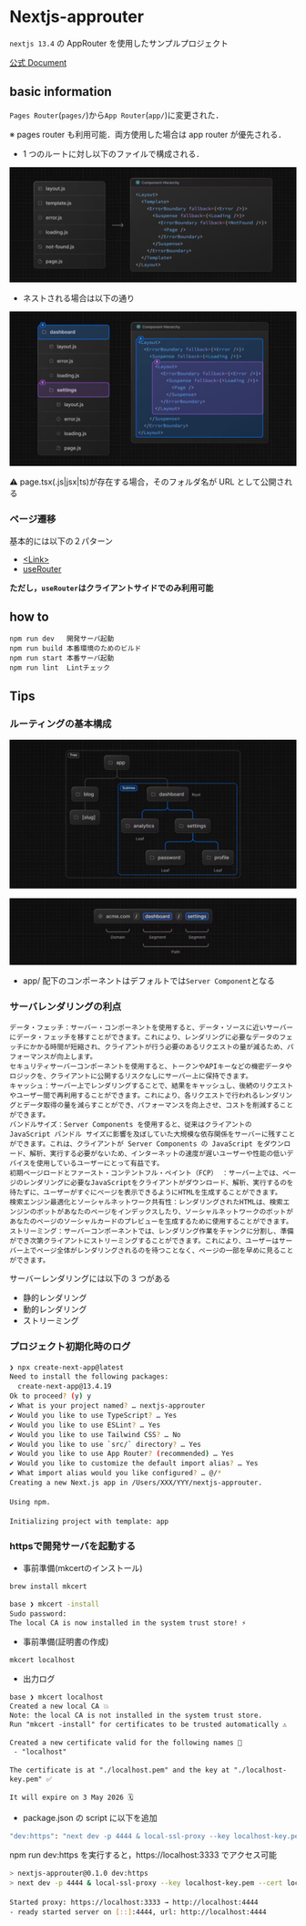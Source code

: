 # Nextjs-approuter

`nextjs 13.4` の AppRouter を使用したサンプルプロジェクト

[公式 Document](https://nextjs.org/docs/app)

## basic information

`Pages Router`(`pages/`)から`App Router`(`app/`)に変更された．

※ pages router も利用可能．両方使用した場合は app router が優先される．

- 1 つのルートに対し以下のファイルで構成される．

![Alt text](images/image-2.png)

- ネストされる場合は以下の通り

![Alt text](images/image-3.png)

:warning: page.tsx(.js|jsx|ts)が存在する場合，そのフォルダ名が URL として公開される

### ページ遷移

基本的には以下の２パターン

- [\<Link\>](https://nextjs.org/docs/app/building-your-application/routing/linking-and-navigating#link-component)
- [useRouter](https://nextjs.org/docs/app/building-your-application/routing/linking-and-navigating#userouter-hook)

**ただし，`useRouter`はクライアントサイドでのみ利用可能**

## how to

```sh
npm run dev   開発サーバ起動
npm run build 本番環境のためのビルド
npm run start 本番サーバ起動
npm run lint  Lintチェック
```

## Tips

### ルーティングの基本構成

![Alt text](images/image.png)

![Alt text](images/image-1.png)

- app/ 配下のコンポーネントはデフォルトでは`Server Component`となる

### サーバレンダリングの利点

```text
データ・フェッチ：サーバー・コンポーネントを使用すると、データ・ソースに近いサーバーにデータ・フェッチを移すことができます。これにより、レンダリングに必要なデータのフェッチにかかる時間が短縮され、クライアントが行う必要のあるリクエストの量が減るため、パフォーマンスが向上します。
セキュリティサーバーコンポーネントを使用すると、トークンやAPIキーなどの機密データやロジックを、クライアントに公開するリスクなしにサーバー上に保持できます。
キャッシュ：サーバー上でレンダリングすることで、結果をキャッシュし、後続のリクエストやユーザー間で再利用することができます。これにより、各リクエストで行われるレンダリングとデータ取得の量を減らすことができ、パフォーマンスを向上させ、コストを削減することができます。
バンドルサイズ：Server Components を使用すると、従来はクライアントの JavaScript バンドル サイズに影響を及ぼしていた大規模な依存関係をサーバーに残すことができます。これは、クライアントが Server Components の JavaScript をダウンロード、解析、実行する必要がないため、インターネットの速度が遅いユーザーや性能の低いデバイスを使用しているユーザーにとって有益です。
初期ページロードとファースト・コンテントフル・ペイント（FCP） ：サーバー上では、ページのレンダリングに必要なJavaScriptをクライアントがダウンロード、解析、実行するのを待たずに、ユーザーがすぐにページを表示できるようにHTMLを生成することができます。
検索エンジン最適化とソーシャルネットワーク共有性：レンダリングされたHTMLは、検索エンジンのボットがあなたのページをインデックスしたり、ソーシャルネットワークのボットがあなたのページのソーシャルカードのプレビューを生成するために使用することができます。
ストリーミング：サーバーコンポーネントでは、レンダリング作業をチャンクに分割し、準備ができ次第クライアントにストリーミングすることができます。これにより、ユーザーはサーバー上でページ全体がレンダリングされるのを待つことなく、ページの一部を早めに見ることができます。
```

サーバーレンダリングには以下の 3 つがある

- 静的レンダリング
- 動的レンダリング
- ストリーミング

### プロジェクト初期化時のログ

```sh
❯ npx create-next-app@latest
Need to install the following packages:
  create-next-app@13.4.19
Ok to proceed? (y) y
✔ What is your project named? … nextjs-approuter
✔ Would you like to use TypeScript? … Yes
✔ Would you like to use ESLint? … Yes
✔ Would you like to use Tailwind CSS? … No
✔ Would you like to use `src/` directory? … Yes
✔ Would you like to use App Router? (recommended) … Yes
✔ Would you like to customize the default import alias? … Yes
✔ What import alias would you like configured? … @/*
Creating a new Next.js app in /Users/XXX/YYY/nextjs-approuter.

Using npm.

Initializing project with template: app
```

### httpsで開発サーバを起動する

- 事前準備(mkcertのインストール)

```sh
brew install mkcert
```

```sh
base ❯ mkcert -install
Sudo password:
The local CA is now installed in the system trust store! ⚡️
```

- 事前準備(証明書の作成)

```sh
mkcert localhost
```

- 出力ログ

```
base ❯ mkcert localhost
Created a new local CA 💥
Note: the local CA is not installed in the system trust store.
Run "mkcert -install" for certificates to be trusted automatically ⚠️

Created a new certificate valid for the following names 📜
 - "localhost"

The certificate is at "./localhost.pem" and the key at "./localhost-key.pem" ✅

It will expire on 3 May 2026 🗓
```

- package.json の script に以下を追加

```sh
"dev:https": "next dev -p 4444 & local-ssl-proxy --key localhost-key.pem --cert localhost.pem --source 3333 --target 4444"
```

npm run dev:https を実行すると，https://localhost:3333 でアクセス可能

```sh
> nextjs-approuter@0.1.0 dev:https
> next dev -p 4444 & local-ssl-proxy --key localhost-key.pem --cert localhost.pem --source 3333 --target 4444

Started proxy: https://localhost:3333 → http://localhost:4444
- ready started server on [::]:4444, url: http://localhost:4444
```
